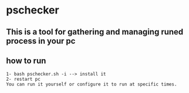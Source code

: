 # pschecker

## This is a tool for gathering and managing runed process in your pc

## how to run
	1- bash pschecker.sh -i --> install it
	2- restart pc
	You can run it yourself or configure it to run at specific times.

